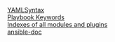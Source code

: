  [YAMLSyntax](https://docs.ansible.com/ansible/latest/reference_appendices/YAMLSyntax.html)
<br/> [Playbook Keywords](https://docs.ansible.com/ansible/latest/reference_appendices/playbooks_keywords.html#task)
<br/> [Indexes of all modules and plugins](https://docs.ansible.com/ansible/latest/collections/all_plugins.html)
<br/> [ansible-doc](https://docs.ansible.com/ansible/latest/cli/ansible-doc.html)








